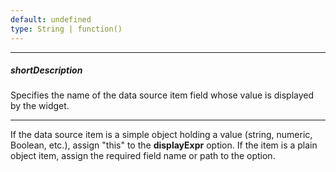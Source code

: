 ```yaml
---
default: undefined
type: String | function()
---
```

---
##### shortDescription
Specifies the name of the data source item field whose value is displayed by the widget.

---
If the data source item is a simple object holding a value (string, numeric, Boolean, etc.), assign "this" to the **displayExpr** option. If the item is a plain object item, assign the required field name or path to the option.